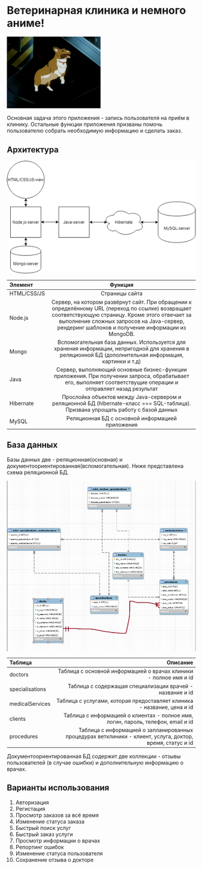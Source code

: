 ﻿# Ветеринарная клиника и немного аниме!

<img src="front/public/resources/images/readme/ein.gif" width="250">

Основная задача этого приложения - запись пользователя на приём в клинику. Остальные функции приложения призваны помочь пользователю собрать
необходимую информацию и сделать заказ.

## Архитектура

<img src="front/public/resources/images/readme/vet-clinic-arch.png" width="800">

Элемент|Функция
:--------|:-------:
HTML/CSS/JS|Страницы сайта
Node.js|Сервер, на котором развёрнут сайт. При обращении к определённому URL (переход по ссылке) возвращает соответствующую страницу. Кроме этого отвечает за выполнение сложных запросов на Java-сервер, рендеринг шаблонов и получение информации из MongoDB.
Mongo| Вспомогательная база данных. Используется для хранения информации, непригодной для хранения в реляционной БД (дополнительная информация, картинки и т.д)
Java| Сервер, выполняющий основные бизнес-функции приложения. При получении запроса, обрабатывает его, выполняет соответствущие операции и отправляет назад результат
Hibernate| Прослойка объектов между Java-сервером и реляционной БД (hibernate-класс === SQL-таблица). Призвана упрощать работу с базой данных
MySQL| Реляционная БД с основной информацией приложения

## База данных

Базы данных две - реляционная(основная) и документоориентированная(вспомогательная). Ниже представлена схема реляционной БД.

<img src="front/public/resources/images/readme/db-arc.png" width="800">

Таблица|Описание
:------|--------:
doctors|Таблица с основной информацией о врачах клиники - полное имя и id
specialisations|Таблица с содержащая специализации врачей - название и id
medicalServices|Таблица с услугами, которая предоставляет клиника - название, цена и id
clients|Таблица с информацией о клиентах - полное имя, логин, пароль, телефон, email и id
procedures|Таблица с информацией о запланированных процедурах ветклиники - клиент, услуга, доктор, время, статус и id

Документоориентированная БД содержит две коллекции - отзывы пользователей (в случае ошибки) и дополнительную информацию о врачах.

## Варианты использования

1. Авторизация
2. Регистация
3. Просмотр заказов за всё время
4. Изменение статуса заказа
5. Быстрый поиск услуг
6. Быстрый заказ услуги
7. Просмотр информации о врачах
8. Репортинг ошибок
9. Изменение статуса пользователя
10. Сохранение отзыва о докторе